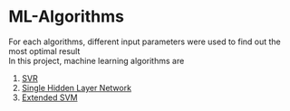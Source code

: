 # ML-Algorithms

<p> For each algorithms, different input parameters were used to find out the most optimal result 
<br> In this project, machine learning algorithms are
</p>


<ol>
  <li><a href="SVR">SVR</a></li>
  <li><a href="Single%20Hidden%20Layer%20Network">Single Hidden Layer Network</a></li>
  <li><a href="Extended%20SVM">Extended SVM</a></li>
</ol>

